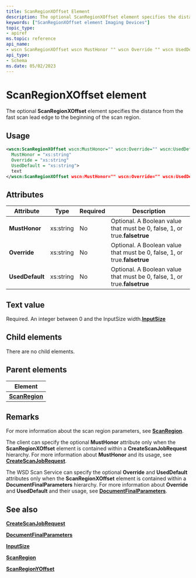 ```yaml
---
title: ScanRegionXOffset Element
description: The optional ScanRegionXOffset element specifies the distance from the fast scan lead edge to the beginning of the scan region.
keywords: ["ScanRegionXOffset element Imaging Devices"]
topic_type:
- apiref
ms.topic: reference
api_name:
- wscn ScanRegionXOffset wscn MustHonor "" wscn Override "" wscn UsedDefault ""
api_type:
- Schema
ms.date: 05/02/2023
---
```


# ScanRegionXOffset element

The optional **ScanRegionXOffset** element specifies the distance from the fast scan lead edge to the beginning of the scan region.

## Usage

```xml
<wscn:ScanRegionXOffset wscn:MustHonor="" wscn:Override="" wscn:UsedDefault=""
  MustHonor = "xs:string"
  Override = "xs:string"
  UsedDefault = "xs:string">
  text
</wscn:ScanRegionXOffset wscn:MustHonor="" wscn:Override="" wscn:UsedDefault="">
```

## Attributes

| Attribute | Type | Required | Description |
|--|--|--|--|
| **MustHonor** | xs:string | No | Optional. A Boolean value that must be 0, false, 1, or true.**falsetrue** |
| **Override** | xs:string | No | Optional. A Boolean value that must be 0, false, 1, or true.**falsetrue** |
| **UsedDefault** | xs:string | No | Optional. A Boolean value that must be 0, false, 1, or true.**falsetrue** |

## Text value

Required. An integer between 0 and the InputSize width.[**InputSize**](inputsize.md)

## Child elements

There are no child elements.

## Parent elements

| Element |
|--|
| [**ScanRegion**](scanregion.md) |

## Remarks

For more information about the scan region parameters, see [**ScanRegion**](scanregion.md).

The client can specify the optional **MustHonor** attribute only when the **ScanRegionXOffset** element is contained within a **CreateScanJobRequest** hierarchy. For more information about **MustHonor** and its usage, see [**CreateScanJobRequest**](createscanjobrequest.md).

The WSD Scan Service can specify the optional **Override** and **UsedDefault** attributes only when the **ScanRegionXOffset** element is contained within a **DocumentFinalParameters** hierarchy. For more information about **Override** and **UsedDefault** and their usage, see [**DocumentFinalParameters**](documentfinalparameters.md).

## See also

[**CreateScanJobRequest**](createscanjobrequest.md)

[**DocumentFinalParameters**](documentfinalparameters.md)

[**InputSize**](inputsize.md)

[**ScanRegion**](scanregion.md)

[**ScanRegionYOffset**](scanregionyoffset.md)

